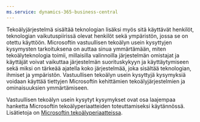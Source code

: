 ```yaml
---
ms.service: dynamics-365-business-central
---
```

Tekoälyjärjestelmä sisältää teknologian lisäksi myös sitä käyttävät henkilöt, teknologian vaikutuspiirissä olevat henkilöt sekä ympäristön, jossa se on otettu käyttöön. Microsoftin vastuullisen tekoälyn usein kysyttyjen kysymysten tarkoituksena on auttaa sinua ymmärtämään, miten tekoälyteknologia toimii, millaisilla valinnoilla järjestelmän omistajat ja käyttäjät voivat vaikuttaa järjestelmän suorituskykyyn ja käyttäytymiseen sekä miksi on tärkeää ajatella koko järjestelmää, joka sisältää teknologian, ihmiset ja ympäristön. Vastuullisen tekoälyn usein kysyttyjä kysymyksiä voidaan käyttää tiettyjen Microsoftin kehittämien tekoälyjärjestelmien ja ominaisuuksien ymmärtämiseen.

Vastuullisen tekoälyn usein kysytyt kysymykset ovat osa laajempaa hanketta Microsoftin tekoälyperiaatteiden toteuttamiseksi käytännössä. Lisätietoja on [Microsoftin tekoälyperiaatteissa](https://www.microsoft.com/ai/responsible-ai).
